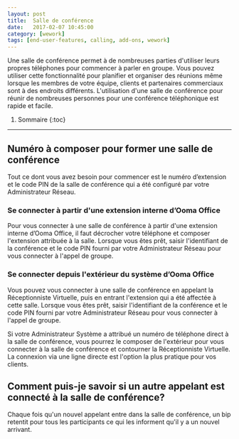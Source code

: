 ```yaml
---
layout: post
title:  Salle de conférence
date:   2017-02-07 10:45:00
category: [wework]
tags: [end-user-features, calling, add-ons, wework]
---
```


Une salle de conférence permet à de nombreuses parties d'utiliser leurs propres téléphones pour commencer à parler en groupe. Vous pouvez utiliser cette fonctionnalité pour planifier et organiser des réunions même lorsque les membres de votre équipe, clients et partenaires commerciaux sont à des endroits différents. L'utilisation d'une salle de conférence pour réunir de nombreuses personnes pour une conférence téléphonique est rapide et facile.

1. Sommaire
{:toc}
* * *

## Numéro à composer pour former une salle de conférence

Tout ce dont vous avez besoin pour commencer est le numéro d’extension et le code PIN de la salle de conférence qui a été configuré par votre Administrateur Réseau.

### Se connecter à partir d'une extension interne d’Ooma Office

Pour vous connecter à une salle de conférence à partir d'une extension interne d’Ooma Office, il faut décrocher votre téléphone et composer l'extension attribuée à la salle. Lorsque vous êtes prêt, saisir l'identifiant de la conférence et le code PIN fourni par votre Administrateur Réseau pour vous connecter à l'appel de groupe.

### Se connecter depuis l'extérieur du système d’Ooma Office

Vous pouvez vous connecter à une salle de conférence en appelant la Réceptionniste Virtuelle, puis en entrant l'extension qui a été affectée à cette salle. Lorsque vous êtes prêt, saisir l'identifiant de la conférence et le code PIN fourni par votre Administrateur Réseau pour vous connecter à l'appel de groupe.

Si votre Administrateur Système a attribué un numéro de téléphone direct à la salle de conférence, vous pourrez le composer de l'extérieur pour vous connecter à la salle de conférence et contourner la Réceptionniste Virtuelle. La connexion via une ligne directe est l'option la plus pratique pour vos clients.

## Comment puis-je savoir si un autre appelant est connecté à la salle de conférence?

Chaque fois qu'un nouvel appelant entre dans la salle de conférence, un bip retentit pour tous les participants ce qui les informent qu'il y a un nouvel arrivant.
